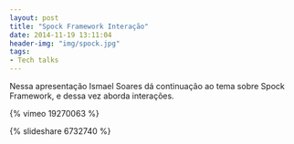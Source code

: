 ```yaml
---
layout: post
title: "Spock Framework Interação" 
date: 2014-11-19 13:11:04 
header-img: "img/spock.jpg"
tags: 
- Tech talks
---
```

Nessa apresentação Ismael Soares dá continuação ao tema sobre Spock Framework, e dessa vez aborda interações.

{% vimeo 19270063 %}

{% slideshare 6732740 %} 
<br>
